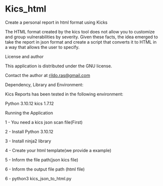 # Kics_html
Create a personal report in html format using Kicks 

The HTML format created by the kics tool does not allow you to customize and group vulnerabilities by severity. Given these facts, the idea emerged to take the report in json format and create a script that converts it to HTML in a way that allows the user to specify.

License and author

This application is distributed under the GNU license.

Contact the author at rildo.ras@gmail.com

Dependency, Library and Environment:

Kics Reports has been tested in the following environment:

Python 3.10.12
kics 1.7.12

Running the Application

1 - You need a kics json scan file(First)

2 - Install Python 3.10.12

3 - Install ninja2 library

4 - Create your html template(we provide a example)

5 - Inform the file path(json kics file)

6 - Inform the output file path (html file)

6 - python3 kics_json_to_html.py
